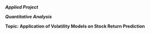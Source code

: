 ***Applied Project***  

***Quantitative Analysis***

**Topic:**
**Application of Volatility Models on Stock Return Prediction**
